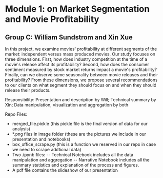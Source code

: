 # Module 1: on Market Segmentation and Movie Profitability
## Group C: William Sundstrom and Xin Xue 

In this project, we examine movies' profitability at different segments of the market: independent versus mass produced movies. Our study focuses on three dimensions. First, how does industry competition at the time of a movie's release affect its profitability? Second, how does the consumer sentiment measured by stock market returns impact a movie's profitability? Finally, can we observe some seasonality between movie releases and their profitability? From these dimensions, we propose several recommendations to our clients on what segment they should focus on and when they should release their products. 

Responsibility: Presentation and description by Will; Technical summary by Xin; Data manipulation, visualization and aggregation by both

Repo Files:
- merged_file.pickle (this pickle file is the final version of data for our analysis)
- \*.png files in image folder (these are the pictures we include in our presentation and notebooks)
- box_office_scrape.py (this is a function we reserved in our repo in case we need to scrape addtional data)
- Two .ipynb files: 
  -- Technical Notebook includes all the data manipulation and aggregation
  -- Narrative Notebook includes all the summary statistics and explanation of the process and figures.
- A pdf file contains the slideshow of our presentation
